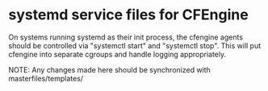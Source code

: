 # systemd service files for CFEngine

On systems running systemd as their init process, the cfengine agents should be
controlled via "systemctl start" and "systemctl stop".  This will put cfengine
into separate cgroups and handle logging appropriately.

NOTE: Any changes made here should be synchronized with masterfiles/templates/
